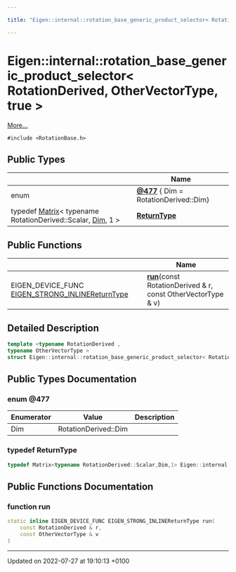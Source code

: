 ```yaml
---

title: "Eigen::internal::rotation_base_generic_product_selector< RotationDerived, OtherVectorType, true >"

---
```


# Eigen::internal::rotation_base_generic_product_selector< RotationDerived, OtherVectorType, true >



 [More...](#detailed-description)


`#include <RotationBase.h>`

## Public Types

|                | Name           |
| -------------- | -------------- |
| enum| **[@477](http://example.org/classes/structeigen_1_1internal_1_1rotation__base__generic__product__selector_3_01rotationderived_00_01othervectortype_00_01true_01_4/#enum-@477)** { Dim = RotationDerived::Dim} |
| typedef <a href="http://example.org/classes/classeigen_1_1matrix/">Matrix</a>< typename RotationDerived::Scalar, <a href="http://example.org/classes/structeigen_1_1internal_1_1rotation__base__generic__product__selector_3_01rotationderived_00_01othervectortype_00_01true_01_4/#enumvalue-dim">Dim</a>, 1 > | **[ReturnType](http://example.org/classes/structeigen_1_1internal_1_1rotation__base__generic__product__selector_3_01rotationderived_00_01othervectortype_00_01true_01_4/#typedef-returntype)**  |

## Public Functions

|                | Name           |
| -------------- | -------------- |
| EIGEN_DEVICE_FUNC <a href="http://example.org/files/macros_8h/#define-eigen-strong-inline">EIGEN_STRONG_INLINE</a><a href="http://example.org/classes/structeigen_1_1internal_1_1rotation__base__generic__product__selector_3_01rotationderived_00_01othervectortype_00_01true_01_4/#typedef-returntype">ReturnType</a> | **[run](http://example.org/classes/structeigen_1_1internal_1_1rotation__base__generic__product__selector_3_01rotationderived_00_01othervectortype_00_01true_01_4/#function-run)**(const RotationDerived & r, const OtherVectorType & v) |

## Detailed Description

```cpp
template <typename RotationDerived ,
typename OtherVectorType >
struct Eigen::internal::rotation_base_generic_product_selector< RotationDerived, OtherVectorType, true >;
```

## Public Types Documentation

### enum @477

| Enumerator | Value | Description |
| ---------- | ----- | ----------- |
| Dim | RotationDerived::Dim|   |




### typedef ReturnType

```cpp
typedef Matrix<typename RotationDerived::Scalar,Dim,1> Eigen::internal::rotation_base_generic_product_selector< RotationDerived, OtherVectorType, true >::ReturnType;
```


## Public Functions Documentation

### function run

```cpp
static inline EIGEN_DEVICE_FUNC EIGEN_STRONG_INLINEReturnType run(
    const RotationDerived & r,
    const OtherVectorType & v
)
```


-------------------------------

Updated on 2022-07-27 at 19:10:13 +0100